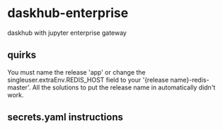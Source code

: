 # daskhub-enterprise
daskhub with jupyter enterprise gateway

## quirks
You must name the release 'app' or change the singleuser.extraEnv.REDIS_HOST field to your '{release name}-redis-master'. All the solutions to put the release name in automatically didn't work.

## secrets.yaml instructions
